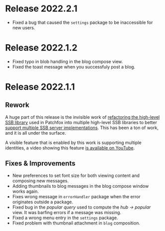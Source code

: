 # Release 2022.2.1

* Fixed a bug that caused the `settings` package to be inaccessible for new users.

# Release 2022.1.2

* Fixed typo in blob handling in the blog compose view.
* Fixed the toast message when you successfuly post a blog.

# Release 2022.1.1

## Rework

A huge part of this release is the invisible work of [refactoring the high-level SSB library](https://github.com/soapdog/patchfox/issues/105) used in Patchfox into multiple high-level SSB libraries to better [support multiple SSB server implementations](https://github.com/soapdog/patchfox/issues/109). This has been a ton of work, and it is all under the surface.

A visible feature that is enabled by this work is supporting multiple identities, a video showing this feature [is available on YouTube](https://www.youtube.com/watch?v=aNIXQH1fX_A).

## Fixes & Improvements

* New preferences to set font size for both viewing content and composing new messages.
* Adding thumbnails to blog messages in the blog compose window works again.
* Fixes wrong message in `errorHandler` package when the error originates outside a package.
* Fixed bug in the _popular query_ used to compute the _hub &rarr; popular_ view. It was barfing errors if a message was missing.
* Fixed a wrong menu entry in the `settings` package.
* Fixed problem with thumbnail attachment in `blog` composition.
